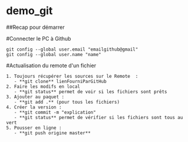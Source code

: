 # demo_git
##Recap pour démarrer

#Connecter le PC à Github
```
git config --global user.email "emailgithub@gmail"
git config --global user.name "name"
```
#Actualisation du remote d'un fichier
```
1. Toujours récupérer les sources sur le Remote  :
   - **git clone** lienFourniParGitHub 
2. Faire les modifs en local
   - **git status** permet de voir si les fichiers sont prêts
3. Ajouter au paquet : 
   - **git add .** (pour tous les fichiers)
4. Créer la version : 
   - **git commit -m "explication"
   - **git status** permet de vérifier si les fichiers sont tous au vert
5. Pousser en ligne :
   - **git push origine master**
```